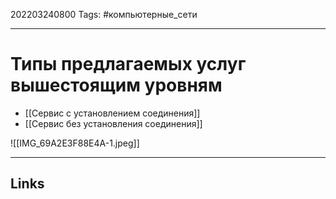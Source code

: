 202203240800
Tags: #компьютерные_сети

---

# Типы предлагаемых услуг вышестоящим уровням
- [[Сервис с установлением соединения]]
- [[Сервис без установления соединения]]

![[IMG_69A2E3F88E4A-1.jpeg]]

---
## Links
